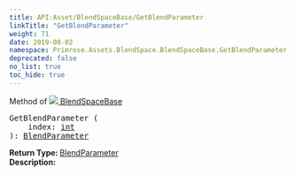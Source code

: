 ```yaml
---
title: API:Asset/BlendSpaceBase/GetBlendParameter
linkTitle: "GetBlendParameter"
weight: 71
date: 2019-08-02
namespace: Primrose.Assets.BlendSpace.BlendSpaceBase.GetBlendParameter
deprecated: false
no_list: true
toc_hide: true
---
```

Method of <a href="/docs/api-reference/Class/BlendSpaceBase"><img src="/icons/silk/default.png"/>&nbsp;BlendSpaceBase</a>
<pre class="method-declaration">
GetBlendParameter (
    index: <a class="type" href="/docs/api-reference/System/Primitives#int32">int</a>
): <a class="type" href="/docs/api-reference/Misc/BlendParameter">BlendParameter</a></pre>
<b>Return Type: </b>
<a class="type" href="/docs/api-reference/Misc/BlendParameter">BlendParameter</a>
<br/>
<b>Description: </b>